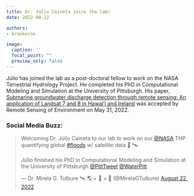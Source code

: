 ```yaml
---
title: Dr. Júlio Caineta joins the lab!
date: 2022-08-22

authors:
- brookecox

image:
  caption: ''
  focal_point: ""
  preview_only: false
---
```


Júlio has joined the lab as a post-doctoral fellow to work on the NASA Terrestrial Hydrology Project. He completed his PhD in Computational Modeling and Simulation at the University of Pittsburgh. His paper, <a href = "https://www.sciencedirect.com/science/article/pii/S0034425722002231"> Submarine groundwater discharge detection through remote sensing: An application of Landsat 7 and 8 in Hawaiʻi and Ireland</a> was accepted by Remote Sensing of Environment on May 31, 2022. 

### Social Media Buzz:

<blockquote class="twitter-tweet"><p lang="en" dir="ltr">Welcoming Dr. Júlio Caineta to our lab to work on our <a href="https://twitter.com/NASA?ref_src=twsrc%5Etfw">@NASA</a> THP quantifying global <a href="https://twitter.com/hashtag/floods?src=hash&amp;ref_src=twsrc%5Etfw">#floods</a> w/ satellite data 🌊 🛰<br><br>Júlio finished his PhD in Computational Modeling and Simulation at the University of Pittsburgh <a href="https://twitter.com/PittTweet?ref_src=twsrc%5Etfw">@PittTweet</a> <a href="https://twitter.com/WaterPitt?ref_src=twsrc%5Etfw">@WaterPitt</a></p>&mdash; Dr. Mirela G. Tulbure 🛰 🌎 + 🐍 + 🌊 (@MirelaGTulbure) <a href="https://twitter.com/MirelaGTulbure/status/1561680140505157632?ref_src=twsrc%5Etfw">August 22, 2022</a></blockquote> <script async src="https://platform.twitter.com/widgets.js" charset="utf-8"></script>

